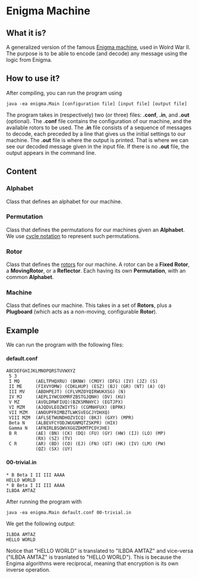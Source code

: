 # Enigma Machine
## What it is?
A generalized version of the famous [Enigma machine](https://en.wikipedia.org/wiki/Enigma_machine), used in Wolrd War II. 
The purpose is to be able to encode (and decode) any message using the logic from Enigma. 

## How to use it?
After compiling, you can run the program using 
```
java -ea enigma.Main [configuration file] [input file] [output file]
```
The program takes in (respectively) two (or three) files: **.conf**, **.in**, and **.out** (optional). 
The **.conf** file contains the configuration of our machine, and the available rotors to be used.
The **.in** file consists of a sequence of messages to decode, each preceded by a line that gives us the initial settings to our machine.
The **.out** file is where the output is printed. That is where we can see our decoded message given in the input file. If there is no **.out** file, the output appears in the command line.

## Content

### Alphabet
Class that defines an alphabet for our machine.

### Permutation
Class that defines the permutations for our machines given an **Alphabet**. We use [cycle notation](https://en.wikipedia.org/wiki/Permutation#Cycle_notation) to represent such permutations.

### Rotor
Class that defines the [rotors](https://en.wikipedia.org/wiki/Enigma_machine#Rotors) for our machine. A rotor can be a **Fixed Rotor**, a **MovingRotor**, or a **Reflector**. Each having its own **Permutation**, with an common **Alphabet**.

### Machine
Class that defines our machine. This takes in a set of **Rotors**, plus a **Plugboard** (which acts as a non-moving, configurable **Rotor**).

## Example
We can run the program with the following files:

#### default.conf
```
ABCDEFGHIJKLMNOPQRSTUVWXYZ
 5 3
 I MQ      (AELTPHQXRU) (BKNW) (CMOY) (DFG) (IV) (JZ) (S)
 II ME     (FIXVYOMW) (CDKLHUP) (ESZ) (BJ) (GR) (NT) (A) (Q)
 III MV    (ABDHPEJT) (CFLVMZOYQIRWUKXSG) (N)
 IV MJ     (AEPLIYWCOXMRFZBSTGJQNH) (DV) (KU)
 V MZ      (AVOLDRWFIUQ)(BZKSMNHYC) (EGTJPX)
 VI MZM    (AJQDVLEOZWIYTS) (CGMNHFUX) (BPRK) 
 VII MZM   (ANOUPFRIMBZTLWKSVEGCJYDHXQ) 
 VIII MZM  (AFLSETWUNDHOZVICQ) (BKJ) (GXY) (MPR)
 Beta N    (ALBEVFCYODJWUGNMQTZSKPR) (HIX)
 Gamma N   (AFNIRLBSQWVXGUZDKMTPCOYJHE)
 B R       (AE) (BN) (CK) (DQ) (FU) (GY) (HW) (IJ) (LO) (MP)
           (RX) (SZ) (TV)
 C R       (AR) (BD) (CO) (EJ) (FN) (GT) (HK) (IV) (LM) (PW)
           (QZ) (SX) (UY)
```

#### 00-trivial.in
```
* B Beta I II III AAAA
HELLO WORLD
* B Beta I II III AAAA
ILBDA AMTAZ
```

After running the program with 
```
java -ea enigma.Main default.conf 00-trivial.in
```
We get the following output:
```
ILBDA AMTAZ
HELLO WORLD
```
Notice that "HELLO WORLD" is translated to "ILBDA AMTAZ" and vice-versa ("ILBDA AMTAZ" is trasnlated to "HELLO WORLD"). This is because the Engima algorithms were reciprocal, meaning that encryption is its own inverse operation.



